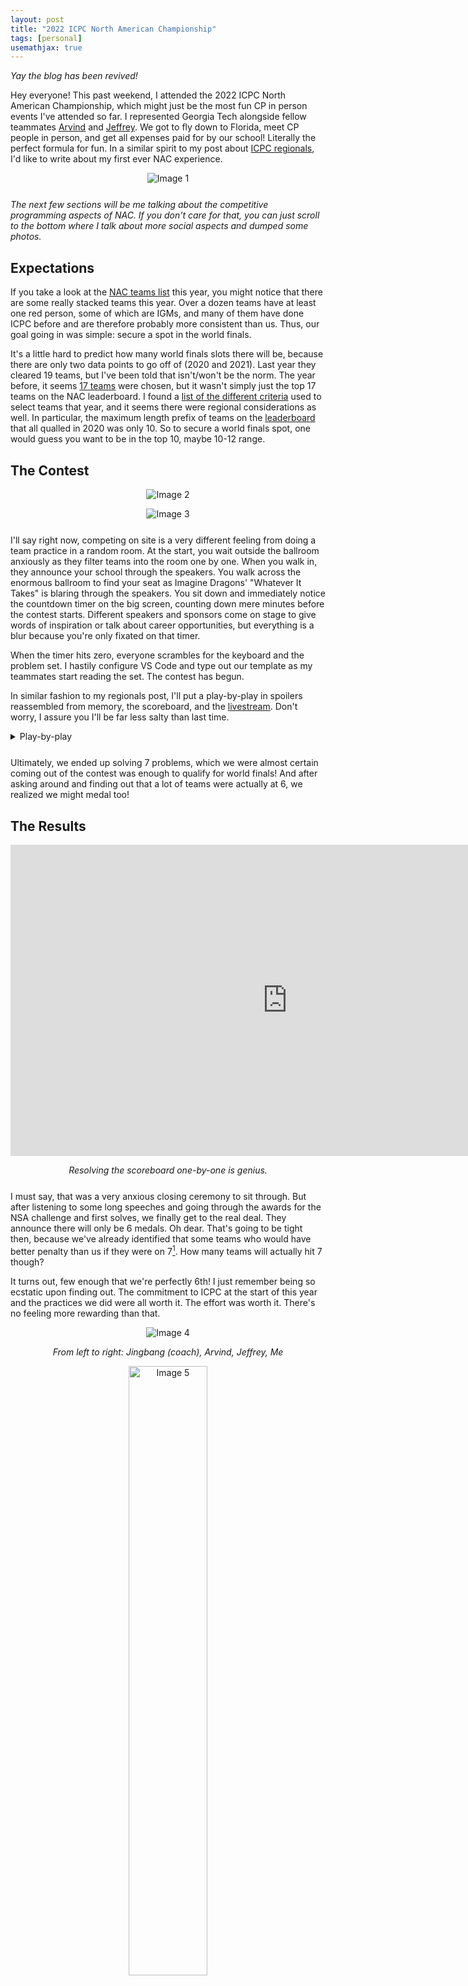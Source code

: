 ```yaml
---
layout: post
title: "2022 ICPC North American Championship"
tags: [personal]
usemathjax: true
---
```


*Yay the blog has been revived!*

Hey everyone! This past weekend, I attended the 2022 ICPC North American Championship, which might just be the most fun CP in person events I've attended so far. I represented Georgia Tech alongside fellow teammates [Arvind](https://codeforces.com/profile/arvindr9) and [Jeffrey](https://codeforces.com/profile/RandomKami). We got to fly down to Florida, meet CP people in person, and get all expenses paid for by our school! Literally the perfect formula for fun. In a similar spirit to my post about [ICPC regionals]({{site.baseurl}}/first-ever-regionals), I'd like to write about my first ever NAC experience.

<div markdown="1" style="text-align: center; margin-bottom: 5%">

![Image 1]({{site.baseurl}}/assets/images/nac-1.png)

</div>

*The next few sections will be me talking about the competitive programming aspects of NAC. If you don't care for that, you can just scroll to the bottom where I talk about more social aspects and dumped some photos.*

## Expectations

If you take a look at the [NAC teams list](https://codeforces.com/blog/entry/101221) this year, you might notice that there are some really stacked teams this year. Over a dozen teams have at least one red person, some of which are IGMs, and many of them have done ICPC before and are therefore probably more consistent than us. Thus, our goal going in was simple: secure a spot in the world finals.

It's a little hard to predict how many world finals slots there will be, because there are only two data points to go off of (2020 and 2021). Last year they cleared 19 teams, but I've been told that isn't/won't be the norm. The year before, it seems [17 teams](https://codeforces.com/blog/entry/73791) were chosen, but it wasn't simply just the top 17 teams on the NAC leaderboard. I found a [list of the different criteria](https://codeforces.com/blog/entry/70439) used to select teams that year, and it seems there were regional considerations as well. In particular, the maximum length prefix of teams on the [leaderboard](https://web.archive.org/web/20200615000000*/http://nac.icpc.global/scoreboard/) that all qualled in 2020 was only 10. So to secure a world finals spot, one would guess you want to be in the top 10, maybe 10-12 range.

<!-- ## Initial Impressions from NAPC

NAC is actually a multi-day event where the teams engage in a brief [programming camp](https://www.cecs.ucf.edu/NAC-NAPC/) and socialize for the first few days, and compete in the real NAC competition on the last day. The NAPC was our opportunity to actually compare ourselves to the other teams and see how team performances mirror their team ratings. Unfortunately, you can't access the NAPC leaderboards anymore because they were all hosted on [nac22.kattis.com](https://nac22.kattis.com/) and have since been overwritten with the real competition, so this part is me going off of memory.

In total, we did 4 contests aside from the real one:
1. A standard contest (but shorter, 4 hrs)
2. A half-keyboard contest (you can only code in the second half of each hour, 3 hrs total)
3. NSA challenge
4. Dress rehearsal

The NSA challenge isn't a helpful data point for evaluating NAC because the type of problems is too different (just [take a look yourself](https://nsachallenge22.kattis.com/problems)). Dress rehearsal also wasn't the most reliable data point because some teams focused more on testing the environment instead of AK'ing first, but enough teams tried that it can still be partially considered. The main takeaways I got were:

1. We do not want a speedforces NAC. A lot of teams are good at speedforces. We are not one of them.
2. I definitely slept on some of the teams with lower team rating on the [list](https://codeforces.com/blog/entry/101221).
3. Half-keyboard contest proved I still struggle to implement stuff correctly in the last 30 minutes at times.
4. During the dress rehearsal, I found out that sitting in the giant ballroom with the timer on the big screen is a very different vibe. I won't lie, I felt a bit of adrenaline during the dress rehearsal already despite it not being the real thing. And you can bet I felt it on the final day.

None of these things are things we could change or account for before NAC anyways. They're just things I observed. A lot of teams have the same build (a standard Algo/DS build), as teams with the same number of solves generally solved the same subset of problems and there weren't many holes in the leaderboard (so basically, the opposite of a CF global round leaderboard). -->

## The Contest

<div markdown="1" style="text-align: center; margin-bottom: 5%">

![Image 2]({{site.baseurl}}/assets/images/nac-2.jpg)

![Image 3]({{site.baseurl}}/assets/images/nac-3.jpg)

</div>

I'll say right now, competing on site is a very different feeling from doing a team practice in a random room. At the start, you wait outside the ballroom anxiously as they filter teams into the room one by one. When you walk in, they announce your school through the speakers. You walk across the enormous ballroom to find your seat as Imagine Dragons' "Whatever It Takes" is blaring through the speakers. You sit down and immediately notice the countdown timer on the big screen, counting down mere minutes before the contest starts. Different speakers and sponsors come on stage to give words of inspiration or talk about career opportunities, but everything is a blur because you're only fixated on that timer.

When the timer hits zero, everyone scrambles for the keyboard and the problem set. I hastily configure VS Code and type out our template as my teammates start reading the set. The contest has begun.

In similar fashion to my regionals post, I'll put a play-by-play in spoilers reassembled from memory, the scoreboard, and the [livestream](https://www.youtube.com/watch?v=1iez5djXwE4). Don't worry, I assure you I'll be far less salty than last time.

<details markdown="1" style="margin-bottom: 5%"><summary>Play-by-play</summary>

A link to all problems can be found [here](https://nac22.kattis.com/problems).

The first few minutes are all devoted to setting up the environment and combing through the problems. The first AC from MIT comes in at 9 minutes for problem J. Upon reading this, we flip to problem J. It's literally just brute force, simulate tic-tac-toe. I go to code up a simple recursive brute force. Unfortunately, it gets wrong answer. Oops. Luckily, I realize the fix shortly after:

In problem J, you also have to detect when a state is unreachable and print $-1$ in those cases. I handled most of the cases correctly but missed one: if the board has $3$ X tokens and $3$ O tokens, and X has $3$ in a row while O does not, then this is actually impossible. This is because X goes first, and after X wins, the game immediately ends, so it would have been impossible for O to place a third token. After correctly accounting for those types of cases, we get our first AC at the 38 minute mark.

The next problem we get AC on is M. Jeffrey comes up with a construction based on breaking a length 10 string into 3 sections and cycling AAAA -> AAAB -> AABB -> ... That one fortunately gets AC first try at 56 minutes.

After that, Arvind attempts a solution for E. It unfortunately gets wrong answer. Arvind and I go to debug that solution while Jeffrey independently codes problem A. The next hour is pretty dry as both our A and E are wrong for the longest time. After a few bugs, we finally get AC on problem A 1 hr and 59 minutes in.

Unfortunately, the issue with problem E ran more deep than a simple implementation bug. Our initial idea was to let $dp[u][v]$ denote the minimum cost of making the subtree rooted at node $u$ valid and having its value be $v$. That formulation is fine. The problem was that we assumed $v$ would be bounded by some constant multiple of $100$, because the input values were bounded by $100$, and we used that assumption for a $\mathcal O(nv^2)$ solution. An upper bound on the total answer is of course $2n$ (by simply changing all node values to $2$), but maybe each individual value never needs to be that big in an optimal solution? Unfortunately, that's not the case. A counterexample would be a root with $n - 1$ children, around half of which are $89$ and half of which are $97$. Then an optimal solution is to change the root to $89 \cdot 97 = 8633$. It took us a while and three wrong submissions to come to this conclusion...

Eventually, after realizing this, Arvind reformulates the DP to work for $v \leq 2n$, and we get to a $\mathcal O(n^2 \log n)$ solution from iterating over the prime divisors for the transition. After another wrong submit from a typo, we finally get AC on problem E.

At this point, we're in a tricky spot. It's 2 hours and 40 minutes into the contest, and we only have 4 problems and dubious penalty. 2 hours and 40 minutes for the 4 easiest problems in the set does not bode well for our ability to get the harder problems in time... I won't lie, at this stage of the contest I was concerned we weren't going to make it.

The next problem we solve is problem G. At this point, we were just chasing the scoreboard, and several problems (F, G, L) seemed roughly tied at this point. Problem G effectively gives us a functional graph and asks us to find a path on this graph visiting the most number of distinct sightseeing spots. The issue with a straightforward DP is accounting for overcount of sightseeing spots, so the best you could do with that idea is $\mathcal O((rc)^2)$ with reduced constant from bitset.

Fortunately, you can just reverse the edges, which gives you a tree rooted at either a single node or a cycle. And once you convert the problem to a tree problem, the rest of the solution flows quite naturally: DFS from the root and collect the sightseeing spots in some hashmap/frequency array for a pure $\mathcal O(rc)$ solution. There is a bit of code to hammer out to handle the 6 different types of characters in the grid and the contraction of cycles into single nodes in the tree, but it's not too bad, and we're able to get it with minimal dirt at the 3 hour 24 minute mark.

While I was implementing G, Jeffrey also read and worked out the solution to problem F, and he explains the solution to me after we AC G. The solution ends up being a clean $\mathcal O(nt \cdot 2^n)$ bitmask DP. We get AC on that problem just after the 4 hour mark.

We're now in the final hour, and the scoreboard is frozen. We have 6 problems and still slightly dubious penalty. Maybe we'll be ok if we don't get one more, but it's hard to say. The final problem we go for is L. L was a problem I read earlier because we saw MIT solved it ridiculously early and quickly, but I dismissed it because at the time I didn't even know how to solve it in 1D, let alone 2D. But the trick to the problem actually turns out to be quite simple (courtesy of Arvind): if you have too many points in your rectangle, then the answer is always 1. There will always be some triplet $(a, b, c)$ such that $a \leq b \leq c, a + b > c$. Specifically, the worst case grows like the Fibonacci sequence $\{1, 1, 2, 3, 5, 8, \dots\}$. So if you just set a threshold of $45$ points, then you can always print 1 if there are more than that many points in the rectangle, and use brute force otherwise.

The cleanest way enumerate all the points in a rectangle is with a merge sort tree, where you descend on the segment tree for the first dimension and binary search in a sorted vector for the second. Unfortunately, I kind of forgot that existed during the contest, so I thought you needed something more complex like a raw 2D segment tree with pointers and whatnot. Raw 2D segment tree is notorious for using a ton of memory, and it has been forever since I last implemented one, so I wasn't confident in my ability to code one. Fortunately, I also realized you can do square root decomposition instead. Just partition the first dimension into blocks containing sorted vectors and binary search on the second dimension. Funny enough, this is just a strictly worse version of the optimal segtree + sorted vector approach, so I'm not sure how I didn't think of that after thinking of square root, but whatever.

I go to implement this solution, and after getting a RTE due to setting incorrect array bounds, I get a WA still. Uh oh. But we remain calm. There's still like 40 minutes left. As long as we debug like we always do, it's literally impossible for us to not get such a raw DS problem before the contest ends. Also, since this is the last problem we plan on ACing, Arvind and Jeffrey had already created small cases to try while I was implementing, so we had plenty to go off of.

And fortunately, we do get it. I manage to find my typo after combing through my printed code. And after fixing, submitting, and anxiously waiting, we get our AC verdict! This is it! We're at 7 problems! We should be clean!

As a bonus, we also thought we might have gotten the solution to problem I near the very end as well, but we did not finish implementing in time. We also decided to spam submits on every problem at the last minute for fun, since the scoreboard was frozen and it would show a million question marks, but we could only get submits in on problems B and I before we got rate limited lmao.

---

</details>

Ultimately, we ended up solving 7 problems, which we were almost certain coming out of the contest was enough to qualify for world finals! And after asking around and finding out that a lot of teams were actually at 6, we realized we might medal too!

## The Results

<div markdown="1" style="text-align: center; margin-bottom: 5%">

<iframe width="886" height="498" src="https://www.youtube.com/embed/EHtnn7WC8V0" title="YouTube video player" frameborder="0" allow="accelerometer; autoplay; clipboard-write; encrypted-media; gyroscope; picture-in-picture" allowfullscreen></iframe>

*Resolving the scoreboard one-by-one is genius.*

</div>

I must say, that was a very anxious closing ceremony to sit through. But after listening to some long speeches and going through the awards for the NSA challenge and first solves, we finally get to the real deal. They announce there will only be 6 medals. Oh dear. That's going to be tight then, because we've already identified that some teams who would have better penalty than us if they were on 7[^1]. How many teams will actually hit 7 though?

It turns out, few enough that we're perfectly 6th! I just remember being so ecstatic upon finding out. The commitment to ICPC at the start of this year and the practices we did were all worth it. The effort was worth it. There's no feeling more rewarding than that.

<div markdown="1" style="text-align: center; margin-bottom: 5%">

![Image 4]({{site.baseurl}}/assets/images/nac-4.jpg)

*From left to right: Jingbang (coach), Arvind, Jeffrey, Me*

<img src="{{site.baseurl}}/assets/images/nac-5.jpg" alt="Image 5" width="50%"/>

</div>

## The Experience

<div markdown="1" style="text-align: center; margin-bottom: 5%">

![Image 6]({{site.baseurl}}/assets/images/nac-6.jpg)

*There's a bigger group pic out there that exists but I have yet to get my hands on it.*

<img src="{{site.baseurl}}/assets/images/nac-7.jpg" alt="Image 7" width="50%"/>

*Omg who dis*

</div>

Regardless of the results, this was already one of the best competitive programming experiences I've had so far. There's something surreal about meeting someone who you only knew by their handle previously, but now have a real name and face to match it to. There's something surreal about chatting with others about CP in real life. Like you'll mention a Codeforces round or blog, and others will actually know what you're talking about. Heck, there's something surreal about finding out there are people who actually read this blog!

I also found out I suck at Poker. And Secret Hitler. And lockout. Luckily (or unfortunately), I have like a year[^2] to get better at all of these before world finals 😅

But with that, I think I will end it here. I originally had a whole other section about NAPC, the programming camp that happens before NAC, but that section ended up being too rambly and not going anywhere. I want to keep this post shortened to just the highlights and my main thoughts.

Also, as a reward for making it this far, I have a sneak peak for my next educational blog that will be crossposted to Codeforces: [click me!](https://dmoj.ca/problem/ds5) So stay tuned for that.

<div markdown="1" style="text-align: center; margin-bottom: 5%">

![Image 8]({{site.baseurl}}/assets/images/nac-8.jpg)

![Image 9]({{site.baseurl}}/assets/images/nac-9.jpg)

<!-- ![Image 10]({{site.baseurl}}/assets/images/nac-10.jpg) -->

<img src="{{site.baseurl}}/assets/images/nac-11.jpg" alt="Image 11" width="50%"/>

![Image 12]({{site.baseurl}}/assets/images/nac-12.jpg)

![Image 13]({{site.baseurl}}/assets/images/nac-13.jpg)

<img src="{{site.baseurl}}/assets/images/nac-14.jpg" alt="Image 14" width="50%"/>

</div>

[^1]: Specifically, Jeffrey spent like the entire time in between the contest and the closing ceremony asking around and figuring out which teams were on 6 or 7 solves, and ended up narrowing it down to confirmed 6th or 7th, depending on whether or not the University of Washington solved 7 problems.

[^2]: I heard rumors 2022 world finals will be in November 2023? I also heard it will be in Egypt? Or Budapest? Who knows.